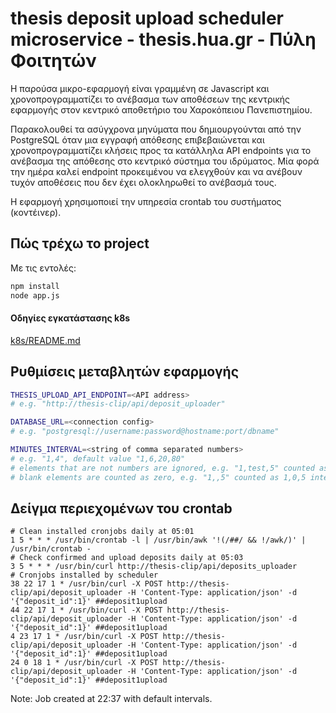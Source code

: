 # thesis deposit upload scheduler microservice - thesis.hua.gr - Πύλη Φοιτητών

H παρούσα μικρο-εφαρμογή είναι γραμμένη σε Javascript και χρονοπρογραμματίζει το ανέβασμα των αποθέσεων της κεντρικής εφαρμογής στον κεντρικό αποθετήριο του Χαροκόπειου Πανεπιστημίου. 

Παρακολουθεί τα ασύγχρονα μηνύματα που δημιουργούνται από την PostgreSQL όταν μια εγγραφή απόθεσης επιβεβαιώνεται και χρονοπρογραμματίζει κλήσεις προς τα κατάλληλα API endpoints για το ανέβασμα της απόθεσης στο κεντρικό σύστημα του ιδρύματος. Μία φορά την ημέρα καλεί endpoint προκειμένου να ελεγχθούν και να ανέβουν τυχόν αποθέσεις που δεν έχει ολοκληρωθεί το ανέβασμά τους.

Η εφαρμογή χρησιμοποιεί την υπηρεσία crontab του συστήματος (κοντέινερ).

## Πώς τρέχω το project

Με τις εντολές:

```bash
npm install
node app.js
```

#### Οδηγίες εγκατάστασης k8s

[k8s/README.md](k8s/README.md)


## Ρυθμίσεις μεταβλητών εφαρμογής

```bash
THESIS_UPLOAD_API_ENDPOINT=<API address>
# e.g. "http://thesis-clip/api/deposit_uploader"

DATABASE_URL=<connection config>
# e.g. "postgresql://username:password@hostname:port/dbname"

MINUTES_INTERVAL=<string of comma separated numbers>
# e.g. "1,4", default value "1,6,20,80"
# elements that are not numbers are ignored, e.g. "1,test,5" counted as 1,5 intervals
# blank elements are counted as zero, e.g. "1,,5" counted as 1,0,5 intervals
```

## Δείγμα περιεχομένων του crontab

```
# Clean installed cronjobs daily at 05:01
1 5 * * * /usr/bin/crontab -l | /usr/bin/awk '!(/##/ && !/awk/)' | /usr/bin/crontab -
# Check confirmed and upload deposits daily at 05:03
3 5 * * * /usr/bin/curl http://thesis-clip/api/deposits_uploader
# Cronjobs installed by scheduler
38 22 17 1 * /usr/bin/curl -X POST http://thesis-clip/api/deposit_uploader -H 'Content-Type: application/json' -d '{"deposit_id":1}' ##deposit1upload
44 22 17 1 * /usr/bin/curl -X POST http://thesis-clip/api/deposit_uploader -H 'Content-Type: application/json' -d '{"deposit_id":1}' ##deposit1upload
4 23 17 1 * /usr/bin/curl -X POST http://thesis-clip/api/deposit_uploader -H 'Content-Type: application/json' -d '{"deposit_id":1}' ##deposit1upload
24 0 18 1 * /usr/bin/curl -X POST http://thesis-clip/api/deposit_uploader -H 'Content-Type: application/json' -d '{"deposit_id":1}' ##deposit1upload
```
Note: Job created at 22:37 with default intervals.


